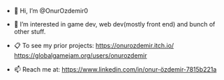 - 👋 Hi, I’m @OnurOzdemir0
- 👀 I’m interested in game dev, web dev(mostly front end) and bunch of other stuff. 
- 📋 To see my prior projects: https://onurozdemir.itch.io/ https://globalgamejam.org/users/onurozdemir 


- 📫 Reach me at:  https://www.linkedin.com/in/onur-özdemir-7815b221a

<!---
OnurOzdemir0/OnurOzdemir0 is a ✨ special ✨ repository because its `README.md` (this file) appears on your GitHub profile.
You can click the Preview link to take a look at your changes.
--->
